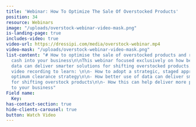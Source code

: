 ```yaml
---
title: 'Webinar: How To Optimize The Sale Of Overstocked Products'
position: 34
resource: Webinars
image: "/uploads/overstock-webinar-video-mask.png"
is-landing-page: true
includes-video: true
video-url: https://dressipi.com/media/overstock-webinar.mp4
video-mask: "/uploads/overstock-webinar-video-mask.png"
list-content: "# How to optimise the sale of overstocked products and release maximum
  cash into your business\n\nThis webinar focused exclusively on how better use of
  data can deliver smarter solutions for shifting overstocked products. Watch the
  video recording to learn: \n\n- How to adopt a strategic, staged approach for the
  optimum clearance strategy\n\n- How better use of data can deliver smarter solutions
  for shifting overstock products\n\n- How this can help deliver more profit and cash
  to your business"
Field name:
  Key: 
has-contact-section: true
hide-clients-carousel: true
button: Watch Video
---
```


